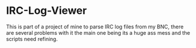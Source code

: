 # IRC-Log-Viewer
This is part of a project of mine to parse IRC log files from my BNC, there are several problems with it the main one being its a huge ass mess and the scripts need refining.
